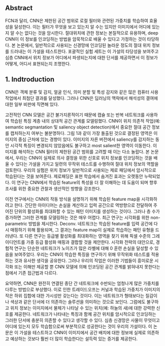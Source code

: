 ## Abstract
FCN과 달리, CNN은 제한된 공간 범위로 로컬 필터와 관련된 가중치를 학습하여 효율성을 달성한다. 이는 필터가 무엇을 보고 있는지 알 수는 있지만 이미지에서 어디에 있는지 알 수는 없다는 것을 암시한다. 절대위치에 관한 정보는 본질적으로 유용하며, deep CNN이 이 정보를 인코딩하는 방법을 암묵적으로 배울 수 있다고 가정하는 것이 타당하다. 본 논문에서, 일반적으로 사용되는 신경망에 인코딩된 놀라운 정도의 절대 위치 정보를 드러내는 이 가설을 테스트한다. 포괄적인 실험 세트는 이 가설의 타당성을 보여주고 심층 CNN에서 위치 정보가 어디에서 파생되는지에 대한 단서를 제공하면서 이 정보가 어떻게, 어디서 표현되는지 조명한다.  

## 1. Indtroduction

CNN은 객체 분류 및 감지, 얼굴 인식, 의미 분할 및 특성 감지와 같은 많은 컴퓨터 사용 작업에서 최첨단 결과를 달성했다. 그러나 CNN은 딥러닝의 맥락에서 해석성의 결여에 대한 일부 비판에 직면해 있다.  
  
고전적인 CNN 모델은 공간 불가지론적이기 때문에 캡슐 또는 반복 네트워크를 사용하여 학습된 특징 계층 내의 상대적 공간 관계를 모델링했다. CNN이 위치 의존적 작업(예: semantic segmantation 및 saliency object detection)에서 중요한 절대 공간 정보를 캡처하는지 여부는 불분명하다. 그림 1과 같이 가장 돌출된 것으로 결정된 영역은 이미지의 중심 근처에 있는 경향이 있다. 이미지의 자른 버전에서 saliency를 감지하는 동안 시각적 특징이 변경되지 않았음에도 불구하고 most salient한 영역이 이동한다. 이미지를 해석하는 CNN 필터의 제한된 공간 범위를 고려할 때 이는 다소 놀랍다. 본 논문에서, 우리는 CNN이 실제로 의사 결정을 위한 신호로 위치 정보를 인코딩하는 것을 배울 수 있다는 가설을 가지고 일련의 무작위 테스트를 수행하여 절대 위치 정보의 역할을 검토한다. 우리의 실험은 위치 정보가 일반적으로 사용되는 제로 패딩에서 암시적으로 학습된다는 것을 보여준다. 제로패딩은 표현 학습에서 숨겨진 효과는 오랫동안 누락되었다. 이 연구는 CNN에서 학습된 feature의 특성을 더 잘 이해하는 데 도움이 되며 향후 조사를 위한 중요한 관찰과 생산적인 방향을 강조한다.  
  
이전 연구에서는 CNN의 작동 방식을 설명하기 위해 학습된 feature map을 시각화하려고 한다. 간단한 아이디어는 손실을 계산하고 입력 공간으로 역방향으로 전달하여 주어진 단위의 활성화를 최대화할 수 있는 패턴 이미지를 생성하는 것이다. 그러나 층 수가 증가하면 그러한 관계를 모델링하는 것은 매우 어렵다. 최근 연구는 시각화를 위한 non-parametric 방법을 제시한다. Deconv. 네트워크는 학습된 feature를 입력 공간에 다시 매핑하기 위해 활용되며, 그 결과는 feature map이 실제로 학습하는 패턴 유형을 드러낸다. 또 다른 연구는 등급별 활성화를 최대화하는 영역을 찾기 위해 픽셀 수준의 그레이디언트를 가중 등급 활성화 매핑과 결합할 것을 제안한다. 시각화 전략의 대안으로, 경험적 연구는 단순한 네트워크가 노이즈가 많은 라벨에 대해 0 훈련 손실을 달성할 수 있음을 보여주었다. 우리는 CNN이 학습한 특징을 연구하기 위해 무작위화 테스트를 적용하는 것과 유사한 생각을 공유한다. 그러나 우리의 작업은 이러한 기법들이 흥미로운 시각화 또는 이해만 제공할 뿐 CNN 모델에 의해 인코딩된 공간 관계를 밝혀내지 못한다는 점에서 기존 접근법과 다르다. 
  
요약하면, CNN은 완전히 연결된 종단 간 네트워크에 수반되는 엄청나게 많은 가중치를 다루는 방법으로 부상했다. 이로 인한 트레이드오프는 커널과 학습된 가중치가 이미지의 작은 하위 집합에 대한 가시성만 갖는다는 것이다. 이는 네트워크가 형태보다는 질감이나 색상과 같은 단서에 더 의존하는 솔루션을 의미하는 것으로 보인다. 그럼에도 불구하고 위치 정보는 이미지에서 물체가 나타날 수 있는 위치(예: 하늘의 새)에 대한 강력한 신호를 제공한다. 네트워크가 나타내는 특징과 함께 공간 위치를 암시적으로 인코딩하는 그러한 단서에 충분히 의존할 수 있다고 생각할 수 있다. 심층 신경망은 사물이 무엇이고 어디에 있는지 모두 학습함으로써 부분적으로 성공한다는 것이 우리의 가설이다. 이 논문은 이 가설을 테스트하고 CNN이 이미지에서 공간 배치에 대한 정보에 실제로 의존하고 예상하는 것보다 훨씬 더 많이 학습한다는 설득력 있는 증거를 제공한다.  
  
